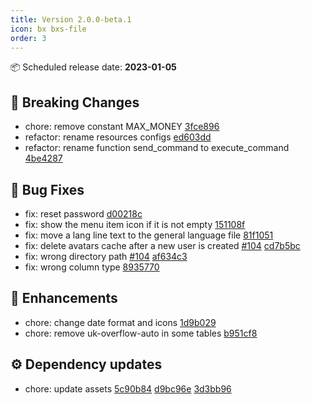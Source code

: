 ```yaml
---
title: Version 2.0.0-beta.1
icon: bx bxs-file
order: 3
---
```


:package: Scheduled release date: **2023-01-05**

## :rotating_light: Breaking Changes

- chore: remove constant MAX_MONEY [3fce896](https://github.com/WoW-CMS/BlizzCMS/commit/3fce896b2344884caf42b65bf4c60d694688063f)
- refactor: rename resources configs [ed603dd](https://github.com/WoW-CMS/BlizzCMS/commit/ed603dd989da654e65032d4bcb8b64c1547cbb00)
- refactor: rename function send_command to execute_command [4be4287](https://github.com/WoW-CMS/BlizzCMS/commit/4be42871c9cd522cfc7abdec1160703fceee3a02)

## :bug: Bug Fixes

- fix: reset password [d00218c](https://github.com/WoW-CMS/BlizzCMS/commit/d00218c47b368747f4af3f0afab8e7900eed72c0)
- fix: show the menu item icon if it is not empty [151108f](https://github.com/WoW-CMS/BlizzCMS/commit/151108f28b474697ff3d0023a30bcc2b10555d25)
- fix: move a lang line text to the general language file [81f1051](https://github.com/WoW-CMS/BlizzCMS/commit/81f1051c78229c316830c135f3a7290b3699d683)
- fix: delete avatars cache after a new user is created [#104](https://github.com/WoW-CMS/BlizzCMS/issues/104) [cd7b5bc](https://github.com/WoW-CMS/BlizzCMS/commit/cd7b5bc5b76ef3672d09ccec16db13faddf68e93)
- fix: wrong directory path [#104](https://github.com/WoW-CMS/BlizzCMS/issues/104) [af634c3](https://github.com/WoW-CMS/BlizzCMS/commit/af634c3af7908cccbd190b00af8cd79edfd908a0)
- fix: wrong column type [8935770](https://github.com/WoW-CMS/BlizzCMS/commit/8935770c8ee3576105bd3e549a787023e5f9086c)

## :rocket: Enhancements

- chore: change date format and icons [1d9b029](https://github.com/WoW-CMS/BlizzCMS/commit/1d9b0293135cab94f2a83a288801cc12a4b41e8e)
- chore: remove uk-overflow-auto in some tables [b951cf8](https://github.com/WoW-CMS/BlizzCMS/commit/b951cf88d6ece7ac5fedb97212a4fef53950605c)

## :gear: Dependency updates

- chore: update assets [5c90b84](https://github.com/WoW-CMS/BlizzCMS/commit/5c90b849c896da512dbc856fb6098be519944144) [d9bc96e](https://github.com/WoW-CMS/BlizzCMS/commit/d9bc96e04409c8a5167c09f54b8732b836602a0b) [3d3bb96](https://github.com/WoW-CMS/BlizzCMS/commit/3d3bb9614e77ea56804831c6fa9d0a72a97aca8b)
